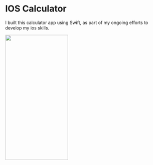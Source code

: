 # IOS Calculator

I built this calculator app using Swift, as part of my ongoing efforts to develop my ios skills.

<img src="https://user-images.githubusercontent.com/70272280/223903591-0a1e6c1c-f9c5-45bd-a0b3-bc4c1ca1da25.png" width="200" height="400" />
